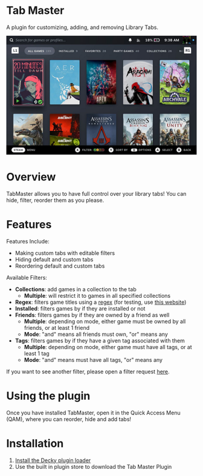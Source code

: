 # Tab Master

A plugin for customizing, adding, and removing Library Tabs.

![Main View](./assets/thumbnail.png)


# Overview

TabMaster allows you to have full control over your library tabs! You can hide, filter, reorder them as you please.


# Features

Features Include:<br/>
 - Making custom tabs with editable filters
 - Hiding default and custom tabs
 - Reordering default and custom tabs

Available Filters:
 - **Collections**: add games in a collection to the tab
   - **Multiple**: will restrict it to games in all specified collections
 - **Regex**: filters game titles using a [regex](https://medium.com/factory-mind/regex-tutorial-a-simple-cheatsheet-by-examples-649dc1c3f285) (for testing, use [this website](https://regexr.com/))
 - **Installed**: filters games by if they are installed or not
 - **Friends**: filters games by if they are owned by a friend as well
   - **Multiple**: depending on mode, either game must be owned by all friends, or at least 1 friend
   - **Mode**: "and" means all friends must own, "or" means any
 - **Tags**: filters games by if they have a given tag associated with them
   - **Multiple**: depending on mode, either game must have all tags, or at least 1 tag
   - **Mode**: "and" means must have all tags, "or" means any

If you want to see another filter, please open a filter request [here]().


# Using the plugin

Once you have installed TabMaster, open it in the Quick Access Menu (QAM), where you can reorder, hide and add tabs!


# Installation
1. [Install the Decky plugin loader](https://github.com/SteamDeckHomebrew/decky-loader#installation)
2. Use the built in plugin store to download the Tab Master Plugin